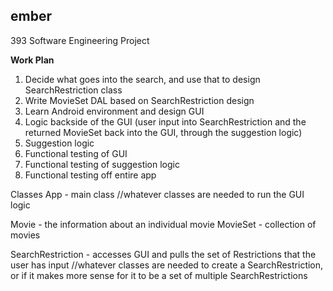 ## ember
393 Software Engineering Project


**Work Plan**
1. Decide what goes into the search, and use that to design SearchRestriction class
2. Write MovieSet DAL based on SearchRestriction design
2. Learn Android environment and design GUI
3. Logic backside of the GUI (user input into SearchRestriction and the returned MovieSet back into the GUI, through the suggestion logic)
3. Suggestion logic
4. Functional testing of GUI
4. Functional testing of suggestion logic
5. Functional testing off entire app

Classes
App - main class
//whatever classes are needed to run the GUI logic

Movie - the information about an individual movie
MovieSet - collection of movies

SearchRestriction - accesses GUI and pulls the set of Restrictions that the user has input
//whatever classes are needed to create a SearchRestriction, or if it makes more sense for it to be a set of multiple SearchRestrictions
